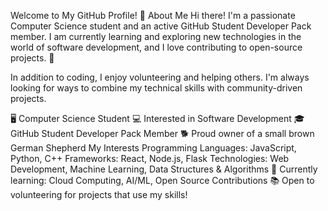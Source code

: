 Welcome to My GitHub Profile! 👋
About Me
Hi there! I'm a passionate Computer Science student and an active GitHub Student Developer Pack member. I am currently learning and exploring new technologies in the world of software development, and I love contributing to open-source projects. 🚀

In addition to coding, I enjoy volunteering and helping others. I'm always looking for ways to combine my technical skills with community-driven projects.

🖥️ Computer Science Student
💻 Interested in Software Development
🎓 GitHub Student Developer Pack Member
🐕 Proud owner of a small brown German Shepherd
My Interests
Programming Languages: JavaScript, Python, C++
Frameworks: React, Node.js, Flask
Technologies: Web Development, Machine Learning, Data Structures & Algorithms
🌱 Currently learning: Cloud Computing, AI/ML, Open Source Contributions
📚 Open to volunteering for projects that use my skills!

